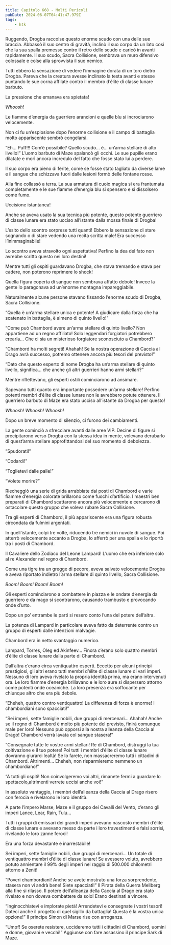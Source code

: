 ```yaml
---
title: Capitolo 668 - Molti Pericoli
pubDate: 2024-06-07T04:41:47.979Z
tags:
    - htk
---
```


Ruggendo, Drogba raccolse questo enorme scudo con una delle sue braccia. Abbassò il suo centro di gravità, inclinò il suo corpo da un lato così che la sua spalla premesse contro il retro dello scudo e caricò in avanti rapidamente. Il suo scudo, Sacra Collisione, sembrava un muro difensivo colossale e colse alla sprovvista il suo nemico.

Tutti ebbero la sensazione di vedere l’immagine dorata di un toro dietro Drogba. Pareva che la creatura avesse inclinato la testa avanti e stesse puntando le sue corna affilate contro il membro d’élite di classe lunare barbuto.

La pressione che emanava era spietata!

<em>Whoosh!</em>

Le fiamme d’energia da guerriero arancioni e quelle blu si incrociarono velocemente.

Non ci fu un’esplosione dopo l’enorme collisione e il campo di battaglia molto appariscente sembrò congelarsi.

“Eh… Puff!!! Com’è possibile? Quello scudo… è… un’arma stellare di alto livello!” L’uomo barbuto di Maze spalancò gli occhi. Le sue pupille erano dilatate e morì ancora incredulo del fatto che fosse stato lui a perdere.

Il suo corpo era pieno di ferite, come se fosse stato tagliato da diverse lame e il sangue che schizzava fuori dalle lesioni formò delle fontane rosse.

Alla fine collassò a terra. La sua armatura di cuoio magica si era frantumata completamente e le sue fiamme d’energia blu si spensero e si dissolsero come fumo.

Uccisione istantanea!

Anche se aveva usato la sua tecnica più potente, questo potente guerriero di classe lunare era stato ucciso all’istante dalla mossa finale di Drogba!

L’esito dello scontro sorprese tutti quanti! Ebbero la sensazione di stare sognando o di stare vedendo una recita scritta male! Era successo l’inimmaginabile!

Lo scontro aveva stravolto ogni aspettativa! Perfino la dea del fato non avrebbe scritto questo nei loro destini!

Mentre tutti gli ospiti guardavano Drogba, che stava tremando e stava per cadere, non poterono reprimere lo shock!

Quella figura coperta di sangue non sembrava affatto debole! Invece la gente lo paragonava ad un’enorme montagna impareggiabile.

Naturalmente alcune persone stavano fissando l’enorme scudo di Drogba, Sacra Collisione.

“Quella è un’arma stellare unica e potente! A giudicare dalla forza che ha scatenato in battaglia, è almeno di quinto livello!”

“Come può Chambord avere un’arma stellare di quinto livello? Non appartiene ad un regno affiliato! Solo leggendari forgiatori potrebbero crearla… Che ci sia un misterioso forgiatore sconosciuto a Chambord?”

“Chambord ha molti segreti! Ahahah! Se la nostra operazione di Caccia al Drago avrà successo, potremo ottenere ancora più tesori del previsto!”

“Dato che questo esperto di nome Drogba ha un’arma stellare di quinto livello, significa… che anche gli altri guerrieri hanno armi stellari?”

Mentre riflettevano, gli esperti ostili cominciarono ad ansimare.

Sapevano tutti quanto era importante possedere un’arma stellare! Perfino potenti membri d’élite di classe lunare non le avrebbero potute ottenere. Il guerriero barbuto di Maze era stato ucciso all’istante da Drogba per questo!

<em>Whoosh! Whoosh! Whoosh!</em>

Dopo un breve momento di silenzio, ci furono dei cambiamenti.

La gente cominciò a sfrecciare avanti dalle aree VIP. Decine di figure si precipitarono verso Drogba con la stessa idea in mente, volevano derubarlo di quest’arma stellare approfittandosi del suo momento di debolezza.

“Spudorati!”

“Codardi!”

“Toglietevi dalle palle!”

“Volete morire?”

Riecheggiò una serie di grida arrabbiate dai posti di Chambord e varie fiamme d’energia colorate brillarono come fuochi d’artificio. I maestri ben preparati di Chambord scattarono ancora più velocemente e cercarono di ostacolare questo gruppo che voleva rubare Sacra Collisione.

Tra gli esperti di Chambord, il più appariscente era una figura robusta circondata da fulmini argentati.

In quell’istante, colpì tre volte, riducendo tre nemici in nuvole di sangue. Poi atterrò velocemente accanto a Drogba, lo afferrò per una spalla e lo riportò tra i posti di Chambord.

Il Cavaliere dello Zodiaco del Leone Lampard! L’uomo che era inferiore solo al re Alexander nel regno di Chambord.

Come una tigre tra un gregge di pecore, aveva salvato velocemente Drogba e aveva riportato indietro l’arma stellare di quinto livello, Sacra Collisione.

<em>Boom! Boom! Boom! Boom!</em>

Gli esperti cominciarono a combattere in piazza e le ondate d’energia da guerriero e da mago si scontrarono, causando trambusto e provocando onde d’urto.

Dopo un po’ entrambe le parti si resero conto l’una del potere dell’altra.

La potenza di Lampard in particolare aveva fatto da deterrente contro un gruppo di esperti dalle intenzioni malvagie.

Chambord era in netto svantaggio numerico.

Lampard, Torres, Oleg ed Akinfeev… Finora c’erano solo quattro membri d’élite di classe lunare dalla parte di Chambord.

Dall’altra c’erano circa ventiquattro esperti. Eccetto per alcuni principi prestigiosi, gli altri erano tutti membri d’élite di classe lunare di vari imperi. Nessuno di loro aveva rivelato la propria identità prima, ma erano intervenuti ora. Le loro fiamme d’energia brillavano e le loro aure si dispersero attorno come potenti onde oceaniche. La loro presenza era soffocante per chiunque altro che era più debole.

“Eheheh, quattro contro ventiquattro! La differenza di forza è enorme! I chambordiani sono spacciati!”

“Sei imperi, sette famiglie nobili, due gruppi di mercenari… Ahahah! Anche se il regno di Chambord è molto più potente del previsto, finirà comunque male per loro! Nessuno può opporsi alla nostra alleanza della Caccia al Drago! Chambord verrà lavata col sangue stasera!”

“Consegnate tutte le vostre armi stellari! Re di Chambord, distruggi la tua coltivazione e il tuo potere! Poi tutti i membri d’élite di classe lunare dovranno giurarci lealtà! Se lo farete, non massacreremo tutti i cittadini di Chambord. Altrimenti… Eheheh, non risparmieremo nemmeno un chambordiano!”

“A tutti gli ospiti! Non coinvolgeremo voi altri, rimanete fermi a guardare lo spettacolo,altrimenti verrete uccisi anche voi!”

In assoluto vantaggio, i membri dell’alleanza della Caccia al Drago risero con ferocia e rivelarono le loro identità.

A parte l’impero Marse, Maze e il gruppo dei Cavalli del Vento, c’erano gli imperi Lance, Lear, Rain, Tulu…

Tutti i gruppi di emissari dei grandi imperi avevano nascosto membri d’élite di classe lunare e avevano messo da parte i loro travestimenti e falsi sorrisi, rivelando le loro zanne feroci!

Era una forza devastante e inarrestabile!

Sei imperi, sette famiglie nobili, due gruppi di mercenari… Un totale di ventiquattro membri d’élite di classe lunare! Se avessero voluto, avrebbero potuto annientare il 99% degli imperi nel raggio di 500.000 chilometri attorno a Zenit!

“Poveri chambordiani! Anche se avete mostrato una forza sorprendente, stasera non vi andrà bene! Siete spacciati!” Il Pirata della Guerra Mellberg alla fine si rilassò. Il potere dell’alleanza della Caccia al Drago era stato rivelato e non doveva combattere da solo! Erano destinati a vincere.

“Inginocchiatevi e implorate pietà! Arrendetevi e consegnate i vostri tesori! Dateci anche il progetto di quel sigillo da battaglia! Questa è la vostra unica opzione!” Il principe Simon di Marse rise con arroganza.

“Umpf! Se oserete resistere, uccideremo tutti i cittadini di Chambord, uomini e donne, giovani e vecchi!” Aggiunse con fare assassino il principe Sark di Maze.



